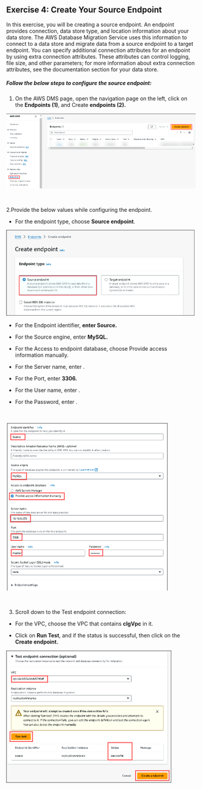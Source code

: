 ## Exercise 4: Create Your Source Endpoint
In this exercise, you will be creating a source endpoint. An endpoint provides connection, data store type, and location information about your data store. The AWS Database Migration Service uses this information to connect to a data store and migrate data from a source endpoint to a target endpoint. You can specify additional connection attributes for an endpoint by using extra connection attributes. These attributes can control logging, file size, and other parameters; for more information about extra connection attributes, see the documentation section for your data store.

##### Follow the below steps to configure the source endpoint:

1. On the AWS DMS page, open the navigation page on the left, click on the **Endpoints (1)**, and Create **endpoints (2).**

![](./screen/Screenshot_35.png)

<br>

2.Provide the below values while configuring the endpoint.

- For the endpoint type, choose **Source endpoint**.

![](./screen/Screenshot_36.png)

- For the Endpoint identifier, **enter Source.**

- For the Source engine, enter **MySQL.**

- For the Access to endpoint database, choose Provide access information manually.

- For the Server name, enter .

- For the Port, enter **3306.**

- For the User name, enter .

- For the Password, enter .
<br>

![](./screen/Screenshot_37.png)

<br>

3. Scroll down to the Test endpoint connection:

- For the VPC, choose the VPC that contains **clgVpc** in it.

- Click on **Run Test**, and if the status is successful, then click on the **Create endpoint.**

![](./screen/Screenshot_38.png)

<br>
